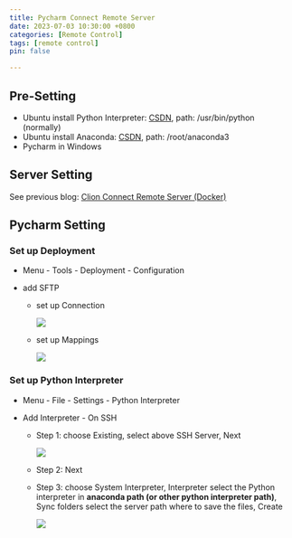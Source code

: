 ```yaml
---
title: Pycharm Connect Remote Server
date: 2023-07-03 10:30:00 +0800
categories: [Remote Control]
tags: [remote control]
pin: false

---
```


## Pre-Setting

- Ubuntu install Python Interpreter: [CSDN](https://blog.csdn.net/qq_63038961/article/details/129748586), path: /usr/bin/python (normally)
- Ubuntu install Anaconda: [CSDN](https://blog.csdn.net/weixin_40964777/article/details/126308001), path: /root/anaconda3
- Pycharm in Windows



## Server Setting

See previous blog: [Clion Connect Remote Server (Docker)](../Clion_Remote_Server/)



## Pycharm Setting

### Set up Deployment

- Menu - Tools - Deployment - Configuration

- add SFTP

  - set up Connection

    ![](https://cdn.jsdelivr.net/gh/Country-If/Typora-images/img/202307031045874.png)

  - set up Mappings

    ![](https://cdn.jsdelivr.net/gh/Country-If/Typora-images/img/202307031047183.png)

### Set up Python Interpreter

- Menu - File - Settings - Python Interpreter

- Add Interpreter - On SSH

  - Step 1: choose Existing, select above SSH Server, Next

    ![](https://cdn.jsdelivr.net/gh/Country-If/Typora-images/img/202307031051452.png)

  - Step 2: Next

  - Step 3: choose System Interpreter, Interpreter select the Python interpreter in **anaconda path (or other python interpreter path)**, Sync folders select the server path where to save the files, Create

    ![](https://cdn.jsdelivr.net/gh/Country-If/Typora-images/img/202307031055305.png)